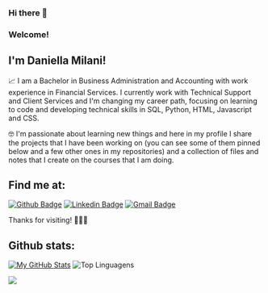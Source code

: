 ### Hi there 👋  
### Welcome!
 
## I'm Daniella Milani!
 
📈  I am a Bachelor in Business Administration and Accounting with work experience in Financial Services. I currently work with Technical Support and Client Services and I'm changing my career path, focusing on learning to code and developing technical skills in SQL, Python, HTML, Javascript and CSS.

🤓  I'm passionate about learning new things and here in my profile I share the projects that I have been working on (you can see some of them pinned below and a few other ones in my repositories) and a collection of files and notes that I create on the courses that I am doing.
 
## Find me at:
[![Github Badge](https://img.shields.io/badge/-Github-000?style=flat-square&logo=Github&logoColor=white&link=https://github.com/danimilani)](https://github.com/danimilani)
[![Linkedin Badge](https://img.shields.io/badge/-LinkedIn-blue?style=flat-square&logo=Linkedin&logoColor=white&link=https://www.linkedin.com/in/daniella-milani/)](https://www.linkedin.com/in/daniella-milani/)
[![Gmail Badge](https://img.shields.io/badge/-Gmail-c14438?style=flat-square&logo=Gmail&logoColor=white&link=mailto:mp.danii@gmail.com)](mailto:daniellapmilani@gmail.com)
 
Thanks for visiting! 👩🏼‍💻


## Github stats:

[![My GitHub Stats](https://github-readme-stats.vercel.app/api/?username=danimilani&count_private=true&theme=default&showicons=true&hide=prs)]()
![Top Linguagens](https://github-readme-stats.vercel.app/api/top-langs/?username=danimilani&layout=compact)

<img align="center" src="https://github.com/saadeghi/saadeghi/blob/master/dino.gif" />
<br>
<br>

